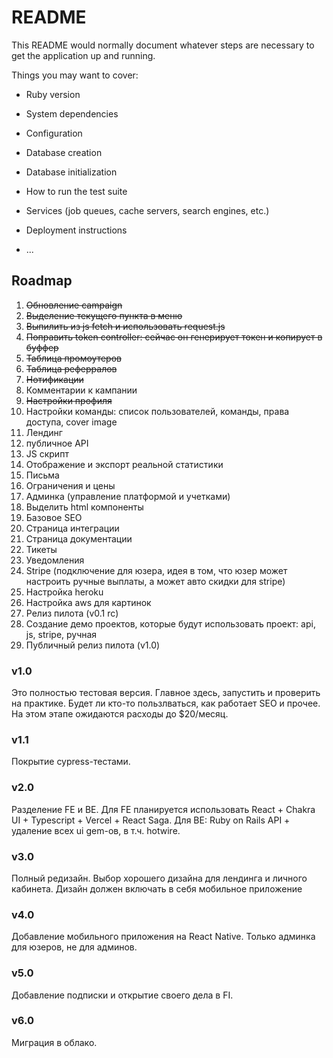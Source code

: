 # README

This README would normally document whatever steps are necessary to get the
application up and running.

Things you may want to cover:

* Ruby version

* System dependencies

* Configuration

* Database creation

* Database initialization

* How to run the test suite

* Services (job queues, cache servers, search engines, etc.)

* Deployment instructions

* ...

## Roadmap

1. ~~Обновление campaign~~
2. ~~Выделение текущего пункта в меню~~
3. ~~Выпилить из js fetch и использовать request.js~~
4. ~~Поправить token controller: сейчас он генерирует токен и копирует в буффер~~
5. ~~Таблица промоутеров~~
6. ~~Таблица реферралов~~
7. ~~Нотификации~~
8. Комментарии к кампании
9. ~~Настройки профиля~~
10. Настройки команды: список пользователей, команды, права доступа, cover image
11. Лендинг
12. публичное API
13. JS скрипт
14. Отображение и экспорт реальной статистики
15. Письма
16. Ограничения и цены
17. Админка (управление платформой и учетками)
18. Выделить html компоненты
19. Базовое SEO 
20. Страница интеграции 
21. Страница документации
22. Тикеты
23. Уведомления
24. Stripe (подключение для юзера, идея в том, что юзер может настроить ручные выплаты, а может авто скидки для stripe)
25. Настройка heroku
26. Настройка aws для картинок
27. Релиз пилота (v0.1 rc)
28. Создание демо проектов, которые будут использовать проект: api, js, stripe, ручная
29. Публичный релиз пилота (v1.0)


### v1.0
Это полностью тестовая версия. Главное здесь, запустить и проверить на практике.
Будет ли кто-то пользлваться, как работает SEO и прочее. На этом этапе ожидаются расходы
до $20/месяц.

### v1.1
Покрытие cypress-тестами.

### v2.0
Разделение FE и BE. Для FE планируется использовать React + Chakra UI + Typescript + Vercel + React Saga.
Для BE: Ruby on Rails API + удаление всех ui gem-ов, в т.ч. hotwire.

### v3.0
Полный редизайн. Выбор хорошего дизайна для лендинга и личного кабинета.
Дизайн должен включать в себя мобильное приложение

### v4.0
Добавление мобильного приложения на React Native. Только админка для юзеров, не для админов.

### v5.0
Добавление подписки и открытие своего дела в FI.

### v6.0
Миграция в облако.
